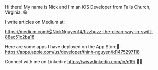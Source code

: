 Hi there! My name is Nick and I'm an iOS Developer from Falls Church, Virginia. 😀

I write articles on Medium at:

https://medium.com/@NickNguyen14/fizzbuzz-the-clean-way-in-swift-88ac51c2ba18

Here are some apps I have deployed on the App Store📱:
https://apps.apple.com/us/developer/thinh-nguyen/id1475297118

Connect with me on Linkedin: https://www.linkedin.com/in/n19/ 👐🏻
